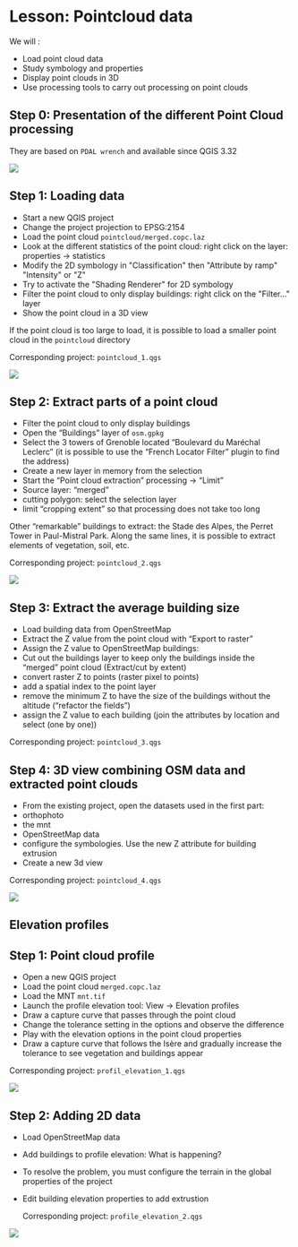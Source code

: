 # Lesson: Pointcloud data

We will :
- Load point cloud data
- Study symbology and properties
- Display point clouds in 3D
- Use processing tools to carry out processing on point clouds

## Step 0: Presentation of the different Point Cloud processing

They are based on `PDAL wrench` and available since QGIS 3.32

![](https://pad.oslandia.net/uploads/fc5765dd-42ea-41dc-a393-18a5309a1589.png)


## Step 1: Loading data

- Start a new QGIS project
- Change the project projection to EPSG:2154
- Load the point cloud `pointcloud/merged.copc.laz`
- Look at the different statistics of the point cloud: right click on the layer: properties -> statistics
- Modify the 2D symbology in "Classification" then "Attribute by ramp" "Intensity" or "Z"
- Try to activate the "Shading Renderer" for 2D symbology
- Filter the point cloud to only display buildings: right click on the "Filter..." layer
- Show the point cloud in a 3D view

If the point cloud is too large to load, it is possible to load a smaller point cloud in the `pointcloud` directory

Corresponding project: `pointcloud_1.qgs`

![](https://pad.oslandia.net/uploads/3818c119-60dd-433a-8165-b6f359b83fde.png)

## Step 2: Extract parts of a point cloud

- Filter the point cloud to only display buildings
- Open the “Buildings” layer of `osm.gpkg`
- Select the 3 towers of Grenoble located “Boulevard du Maréchal Leclerc” (it is possible to use the “French Locator Filter” plugin to find the address)
- Create a new layer in memory from the selection
- Start the “Point cloud extraction” processing -> “Limit”
 - Source layer: “merged”
 - cutting polygon: select the selection layer
 - limit “cropping extent” so that processing does not take too long

Other “remarkable” buildings to extract: the Stade des Alpes, the Perret Tower in Paul-Mistral Park.
Along the same lines, it is possible to extract elements of vegetation, soil, etc.

Corresponding project: `pointcloud_2.qgs`

![](https://pad.oslandia.net/uploads/83c27576-ae11-4096-8808-a1d8294f98b0.png)

## Step 3: Extract the average building size

- Load building data from OpenStreetMap
- Extract the Z value from the point cloud with “Export to raster”
- Assign the Z value to OpenStreetMap buildings:
 - Cut out the buildings layer to keep only the buildings inside the “merged” point cloud (Extract/cut by extent)
 - convert raster Z to points (raster pixel to points)
 - add a spatial index to the point layer
 - remove the minimum Z to have the size of the buildings without the altitude (“refactor the fields”)
 - assign the Z value to each building (join the attributes by location and select (one by one))

Corresponding project: `pointcloud_3.qgs`

## Step 4: 3D view combining OSM data and extracted point clouds

- From the existing project, open the datasets used in the first part:
 - orthophoto
 - the mnt
 - OpenStreetMap data
- configure the symbologies. Use the new Z attribute for building extrusion
- Create a new 3d view

Corresponding project: `pointcloud_4.qgs`


![](https://pad.oslandia.net/uploads/d59e19a3-ae60-4f96-b1c5-0b40db59ffc3.png)

## Elevation profiles

## Step 1: Point cloud profile

- Open a new QGIS project
- Load the point cloud `merged.copc.laz`
- Load the MNT `mnt.tif`
- Launch the profile elevation tool: View -> Elevation profiles
- Draw a capture curve that passes through the point cloud
- Change the tolerance setting in the options and observe the difference
- Play with the elevation options in the point cloud properties
- Draw a capture curve that follows the Isère and gradually increase the tolerance to see vegetation and buildings appear

Corresponding project: `profil_elevation_1.qgs`

![](https://pad.oslandia.net/uploads/1bbe5386-04b1-476e-b7aa-e9db27c518cb.png)


## Step 2: Adding 2D data

- Load OpenStreetMap data
- Add buildings to profile elevation: What is happening?
 - To resolve the problem, you must configure the terrain in the global properties of the project
- Edit building elevation properties to add extrustion

    Corresponding project: `profile_elevation_2.qgs`

![](https://pad.oslandia.net/uploads/d8957778-2a12-4f78-a2d9-fdc7f7ad62fe.png)

